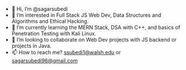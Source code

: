- 👋 Hi, I’m @sagarsubedi
- 👀 I’m interested in Full Stack JS Web Dev, Data Structures and Algorithms and Ethical Hacking.
- 🌱 I’m currently learning the MERN Stack, DSA with C++, and basics of Penetration Testing with Kali Linux.
- 💞️ I’m looking to collaborate on Web Dev projects with JS backend or projects in Java.
- 📫 How to reach me? ssubedi1@walsh.edu or sagarsubedi96@gmail.com

<!---
sagarsubedi/sagarsubedi is a ✨ special ✨ repository because its `README.md` (this file) appears on your GitHub profile.
You can click the Preview link to take a look at your changes.
--->
